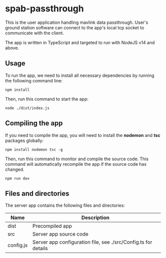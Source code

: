 # spab-passthrough
This is the user application handling mavlink data passthrough. User's ground station software can connect to the app's local tcp socket to communicate with the client.

The app is written in TypeScript and targeted to run with NodeJS v14 and above.


## Usage
To run the app, we need to install all necessary dependencies by running the following command line:
```
npm install
```
Then, run this command to start the app:
```
node ./dist/index.js
```

## Compiling the app
If you need to compile the app, you will need to install the **nodemon** and **tsc** packages globally:
```
npm install nodemon tsc -g
```
Then, run this command to monitor and compile the source code. This command will automatically recompile the app if the source code has changed.
```
npm run dev
```


## Files and directories
The server app contains the following files and directories:

| Name | Description |
| - | - |
| dist          | Precompiled app |
| src           | Server app source code |
| config.js     | Server app configuration file, see ./src/Config.ts for details |

